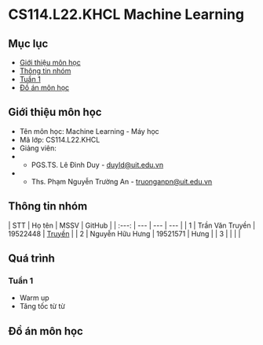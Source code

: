 # CS114.L22.KHCL Machine Learning

## Mục lục
* [ Giới thiệu môn học](#gioithieumonhoc)
* [ Thông tin nhóm](#thongtinnhom)
* [ Tuần 1](#tuan1)
* [ Đồ án môn học](#doan)

## Giới thiệu môn học
<a name="gioithieumonhoc"></a>
* Tên môn học: Machine Learning - Máy học
* Mã lớp: CS114.L22.KHCL
* Giảng viên:
* *   PGS.TS. Lê Đình Duy - duyld@uit.edu.vn
* *  Ths. Phạm Nguyễn Trường An - truonganpn@uit.edu.vn

## Thông tin nhóm
<a name="thongtinnhom"></a>
| STT | Họ tên | MSSV | GitHub |
| :---: | --- | --- | --- |
| 1 | Trần Văn Truyền | 19522448 | [Truyền](https://github.com/truyenaaa123/CS114.L22.KHCL) |
| 2 | Nguyễn Hữu Hưng | 19521571 | Hưng |
| 3 |  |  |  |

## Quá trình
<a name="quatrinh"></a>
### Tuần 1
* Warm up
* Tăng tốc từ từ

## Đồ án môn học
<a name= "doan"></a>
